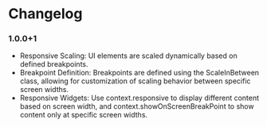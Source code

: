 # Changelog

### 1.0.0+1
* Responsive Scaling: UI elements are scaled dynamically based on defined breakpoints.
* Breakpoint Definition: Breakpoints are defined using the ScaleInBetween class,
  allowing for customization of scaling behavior between specific screen widths.
* Responsive Widgets: Use context.responsive to display different content based on screen width,
  and context.showOnScreenBreakPoint to show content only at specific screen widths.
